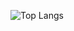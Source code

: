 ![Top Langs](https://github-readme-stats.vercel.app/api/top-langs/?username=d-carranza&theme=buefy&layout=compact)
